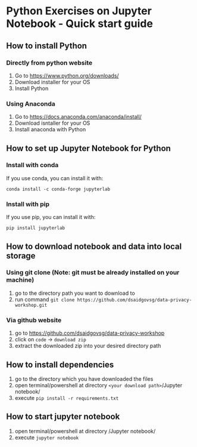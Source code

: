 # Python Exercises on Jupyter Notebook - Quick start guide

## How to install Python

### Directly from python website

1. Go to https://www.python.org/downloads/
2. Download installer for your OS
3. Install Python

### Using Anaconda

1. Go to https://docs.anaconda.com/anaconda/install/
2. Download isntaller for your OS
3. Install anaconda with Python

## How to set up Jupyter Notebook for Python 

### Install with conda
If you use conda, you can install it with:

```
conda install -c conda-forge jupyterlab
```

### Install with pip
If you use pip, you can install it with:
```
pip install jupyterlab
```

## How to download notebook and data into local storage

### Using git clone (**Note**: git must be already installed on your machine)
1. go to the directory path you want to download to
2. run command `git clone https://github.com/dsaidgovsg/data-privacy-workshop.git`

### Via github website
1. go to https://github.com/dsaidgovsg/data-privacy-workshop
2. click on `code` -> `download zip`
3. extract the downloaded zip into your desired directory path

## How to install dependencies
1. go to the directory which you have downloaded the files
2. open terminal/powershell at directory `<your download path>`/Jupyter notebook/
3. execute `pip install -r requirements.txt`

## How to start jupyter notebook
1. open terminal/powershell at directory <your download path>/Jupyter notebook/
2. execute `jupyter notebook`


